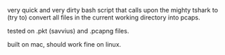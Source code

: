 very quick and very dirty bash script that calls upon the mighty tshark to (try to) convert all files in the current working directory into pcaps.

tested on .pkt (savvius) and .pcapng files.

built on mac, should work fine on linux.

